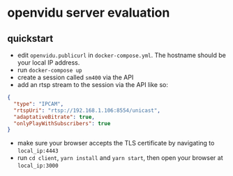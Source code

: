 # openvidu server evaluation

## quickstart

- edit `openvidu.publicurl` in `docker-compose.yml`. The hostname should be your local IP address.
- run `docker-compose up`
- create a session called `sm400` via the API
- add an rtsp stream to the session via the API like so:

```json
{
  "type": "IPCAM",
  "rtspUri": "rtsp://192.168.1.106:8554/unicast",
  "adaptativeBitrate": true,
  "onlyPlayWithSubscribers": true
}
```

- make sure your browser accepts the TLS certificate by navigating to `local_ip:4443`
- run `cd client`, `yarn install` and `yarn start`, then open your browser at `local_ip:3000`
